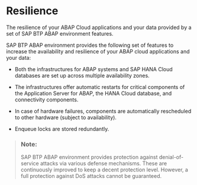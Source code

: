 <!-- loio57ef91a09e614e70af86dba15d628bc0 -->

# Resilience

The resilience of your ABAP Cloud applications and your data provided by a set of SAP BTP ABAP environment features.

SAP BTP ABAP environment provides the following set of features to increase the availability and resilience of your ABAP cloud applications and your data:

-   Both the infrastructures for ABAP systems and SAP HANA Cloud databases are set up across multiple availability zones.

-   The infrastructures offer automatic restarts for critical components of the Application Server for ABAP, the HANA Cloud database, and connectivity components.

-   In case of hardware failures, components are automatically rescheduled to other hardware \(subject to availability\).

-   Enqueue locks are stored redundantly.


> ### Note:  
> SAP BTP ABAP environment provides protection against denial-of-service attacks via various defense mechanisms. These are continuously improved to keep a decent protection level. However, a full protection against DoS attacks cannot be guaranteed.

